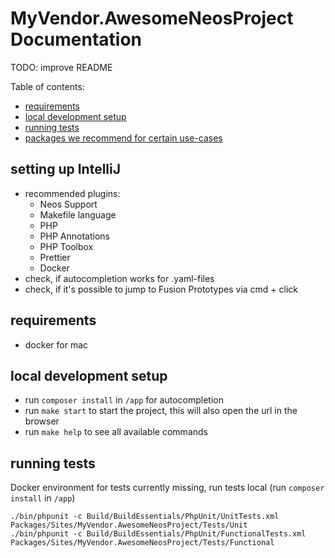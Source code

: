 # MyVendor.AwesomeNeosProject Documentation

TODO: improve README

Table of contents:
- [requirements](#requirements)
- [local development setup](#local-development-setup)
- [running tests](#running-tests)
- [packages we recommend for certain use-cases](#packages-we-recommend-for-certain-use-cases)

## setting up IntelliJ
- recommended plugins:
  - Neos Support
  - Makefile language
  - PHP
  - PHP Annotations
  - PHP Toolbox
  - Prettier
  - Docker
- check, if autocompletion works for .yaml-files
- check, if it's possible to jump to Fusion Prototypes via cmd + click


## requirements
- docker for mac

## local development setup
- run `composer install` in `/app` for autocompletion
- run `make start` to start the project, this will also open the url in the browser
- run `make help` to see all available commands

## running tests
Docker environment for tests currently missing, run tests local (run `composer install` in `/app`)

```
./bin/phpunit -c Build/BuildEssentials/PhpUnit/UnitTests.xml Packages/Sites/MyVendor.AwesomeNeosProject/Tests/Unit
./bin/phpunit -c Build/BuildEssentials/PhpUnit/FunctionalTests.xml Packages/Sites/MyVendor.AwesomeNeosProject/Tests/Functional
```

